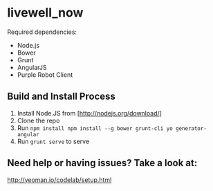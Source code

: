 livewell_now
============

Required dependencies:
- Node.js
- Bower
- Grunt
- AngularJS
- Purple Robot Client

Build and Install Process
-------------------------

1. Install Node.JS from [http://nodejs.org/download/]
2. Clone the repo
3. Run `npm install npm install --g bower grunt-cli yo generator-angular`
4. Run `grunt serve` to serve


Need help or having issues? Take a look at:
-------------------------------------------
http://yeoman.io/codelab/setup.html
